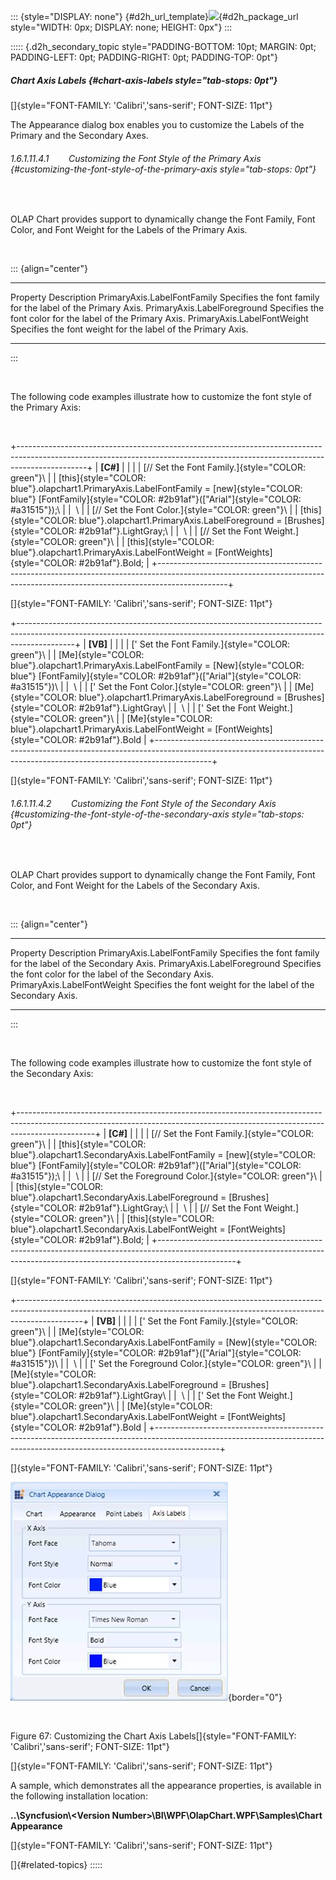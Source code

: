 ::: {style="DISPLAY: none"}
[](ms-xhelp:///?Id=d2h_url_template){#d2h_url_template}![](!package_url!){#d2h_package_url style="WIDTH: 0px; DISPLAY: none; HEIGHT: 0px"}
:::

::::: {.d2h_secondary_topic style="PADDING-BOTTOM: 10pt; MARGIN: 0pt; PADDING-LEFT: 0pt; PADDING-RIGHT: 0pt; PADDING-TOP: 0pt"}
##### Chart Axis Labels {#chart-axis-labels style="tab-stops: 0pt"}

[]{style="FONT-FAMILY: 'Calibri','sans-serif'; FONT-SIZE: 11pt"} 

The Appearance dialog box enables you to customize the Labels of the Primary and the Secondary Axes.

###### 1.6.1.11.4.1        Customizing the Font Style of the Primary Axis {#customizing-the-font-style-of-the-primary-axis style="tab-stops: 0pt"}

 

OLAP Chart provides support to dynamically change the Font Family, Font Color, and Font Weight for the Labels of the Primary Axis.

 

::: {align="center"}
  ----------------------------- --------------------------------------------------------------
  Property                      Description
  PrimaryAxis.LabelFontFamily   Specifies the font family for the label of the Primary Axis.
  PrimaryAxis.LabelForeground   Specifies the font color for the label of the Primary Axis.
  PrimaryAxis.LabelFontWeight   Specifies the font weight for the label of the Primary Axis.
  ----------------------------- --------------------------------------------------------------
:::

 

The following code examples illustrate how to customize the font style of the Primary Axis:

 

+-----------------------------------------------------------------------------------------------------------------------------------------------------------------------------+
| **\[C#\]**                                                                                                                                                                  |
|                                                                                                                                                                             |
| [// Set the Font Family.]{style="COLOR: green"}\                                                                                                                            |
| [this]{style="COLOR: blue"}.olapchart1.PrimaryAxis.LabelFontFamily = [new]{style="COLOR: blue"} [FontFamily]{style="COLOR: #2b91af"}([\"Arial\"]{style="COLOR: #a31515"});\ |
|  \                                                                                                                                                                          |
| [// Set the Font Color.]{style="COLOR: green"}\                                                                                                                             |
| [this]{style="COLOR: blue"}.olapchart1.PrimaryAxis.LabelForeground = [Brushes]{style="COLOR: #2b91af"}.LightGray;\                                                          |
|  \                                                                                                                                                                          |
| [// Set the Font Weight.]{style="COLOR: green"}\                                                                                                                            |
| [this]{style="COLOR: blue"}.olapchart1.PrimaryAxis.LabelFontWeight = [FontWeights]{style="COLOR: #2b91af"}.Bold;                                                            |
+-----------------------------------------------------------------------------------------------------------------------------------------------------------------------------+

[]{style="FONT-FAMILY: 'Calibri','sans-serif'; FONT-SIZE: 11pt"} 

+--------------------------------------------------------------------------------------------------------------------------------------------------------------------------+
| **\[VB\]**                                                                                                                                                               |
|                                                                                                                                                                          |
| [\' Set the Font Family.]{style="COLOR: green"}\                                                                                                                         |
| [Me]{style="COLOR: blue"}.olapchart1.PrimaryAxis.LabelFontFamily = [New]{style="COLOR: blue"} [FontFamily]{style="COLOR: #2b91af"}([\"Arial\"]{style="COLOR: #a31515"})\ |
|  \                                                                                                                                                                       |
| [\' Set the Font Color.]{style="COLOR: green"}\                                                                                                                          |
| [Me]{style="COLOR: blue"}.olapchart1.PrimaryAxis.LabelForeground = [Brushes]{style="COLOR: #2b91af"}.LightGray\                                                          |
|  \                                                                                                                                                                       |
| [\' Set the Font Weight.]{style="COLOR: green"}\                                                                                                                         |
| [Me]{style="COLOR: blue"}.olapchart1.PrimaryAxis.LabelFontWeight = [FontWeights]{style="COLOR: #2b91af"}.Bold                                                            |
+--------------------------------------------------------------------------------------------------------------------------------------------------------------------------+

[]{style="FONT-FAMILY: 'Calibri','sans-serif'; FONT-SIZE: 11pt"} 

###### 1.6.1.11.4.2        Customizing the Font Style of the Secondary Axis {#customizing-the-font-style-of-the-secondary-axis style="tab-stops: 0pt"}

 

OLAP Chart provides support to dynamically change the Font Family, Font Color, and Font Weight for the Labels of the Secondary Axis.

 

::: {align="center"}
  ----------------------------- ----------------------------------------------------------------
  Property                      Description
  PrimaryAxis.LabelFontFamily   Specifies the font family for the label of the Secondary Axis.
  PrimaryAxis.LabelForeground   Specifies the font color for the label of the Secondary Axis.
  PrimaryAxis.LabelFontWeight   Specifies the font weight for the label of the Secondary Axis.
  ----------------------------- ----------------------------------------------------------------
:::

 

The following code examples illustrate how to customize the font style of the Secondary Axis:

 

+-------------------------------------------------------------------------------------------------------------------------------------------------------------------------------+
| **\[C#\]**                                                                                                                                                                    |
|                                                                                                                                                                               |
| [// Set the Font Family.]{style="COLOR: green"}\                                                                                                                              |
| [this]{style="COLOR: blue"}.olapchart1.SecondaryAxis.LabelFontFamily = [new]{style="COLOR: blue"} [FontFamily]{style="COLOR: #2b91af"}([\"Arial\"]{style="COLOR: #a31515"});\ |
|  \                                                                                                                                                                            |
| [// Set the Foreground Color.]{style="COLOR: green"}\                                                                                                                         |
| [this]{style="COLOR: blue"}.olapchart1.SecondaryAxis.LabelForeground = [Brushes]{style="COLOR: #2b91af"}.LightGray;\                                                          |
|  \                                                                                                                                                                            |
| [// Set the Font Weight.]{style="COLOR: green"}\                                                                                                                              |
| [this]{style="COLOR: blue"}.olapchart1.SecondaryAxis.LabelFontWeight = [FontWeights]{style="COLOR: #2b91af"}.Bold;                                                            |
+-------------------------------------------------------------------------------------------------------------------------------------------------------------------------------+

[]{style="FONT-FAMILY: 'Calibri','sans-serif'; FONT-SIZE: 11pt"} 

+----------------------------------------------------------------------------------------------------------------------------------------------------------------------------+
| **\[VB\]**                                                                                                                                                                 |
|                                                                                                                                                                            |
| [\' Set the Font Family.]{style="COLOR: green"}\                                                                                                                           |
| [Me]{style="COLOR: blue"}.olapchart1.SecondaryAxis.LabelFontFamily = [New]{style="COLOR: blue"} [FontFamily]{style="COLOR: #2b91af"}([\"Arial\"]{style="COLOR: #a31515"})\ |
|  \                                                                                                                                                                         |
| [\' Set the Foreground Color.]{style="COLOR: green"}\                                                                                                                      |
| [Me]{style="COLOR: blue"}.olapchart1.SecondaryAxis.LabelForeground = [Brushes]{style="COLOR: #2b91af"}.LightGray\                                                          |
|  \                                                                                                                                                                         |
| [\' Set the Font Weight.]{style="COLOR: green"}\                                                                                                                           |
| [Me]{style="COLOR: blue"}.olapchart1.SecondaryAxis.LabelFontWeight = [FontWeights]{style="COLOR: #2b91af"}.Bold                                                            |
+----------------------------------------------------------------------------------------------------------------------------------------------------------------------------+

[]{style="FONT-FAMILY: 'Calibri','sans-serif'; FONT-SIZE: 11pt"} 

![](ImagesExt/image37_69.jpg){border="0"}

 

Figure 67: Customizing the Chart Axis Labels[]{style="FONT-FAMILY: 'Calibri','sans-serif'; FONT-SIZE: 11pt"}

[]{style="FONT-FAMILY: 'Calibri','sans-serif'; FONT-SIZE: 11pt"} 

A sample, which demonstrates all the appearance properties, is available in the following installation location:

**..\\Syncfusion\\\<Version Number\>\\BI\\WPF\\OlapChart.WPF\\Samples\\Chart Appearance**

[]{style="FONT-FAMILY: 'Calibri','sans-serif'; FONT-SIZE: 11pt"} 

[]{#related-topics}
:::::
